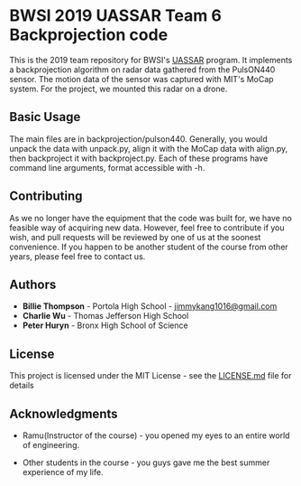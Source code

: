 # BWSI 2019 UASSAR Team 6 Backprojection code

This is the 2019 team repository for BWSI's [UASSAR](https://beaverworks.ll.mit.edu/CMS/bw/bwsi_2018_course_-_%20unmanned_air_system%E2%80%93synthetic_aperture_radar) program. It implements a backprojection algorithm on radar data gathered from the PulsON440 sensor. The motion data of the sensor was captured with MIT's MoCap system. For the project, we mounted this radar on a drone. 

## Basic Usage

The main files are in backprojection/pulson440. Generally, you would unpack the data with unpack.py, align it with the MoCap data with align.py, then backproject it with backproject.py. Each of these programs have command line arguments, format accessible with -h. 

## Contributing

As we no longer have the equipment that the code was built for, we have no feasible way of acquiring new data. However, feel free to contribute if you wish, and pull requests will be reviewed by one of us at the soonest convenience. If you happen to be another student of the course from other years, please feel free to contact us.   

## Authors

* **Billie Thompson** - Portola High School - jimmykang1016@gmail.com 
* **Charlie Wu** - Thomas Jefferson High School
* **Peter Huryn** - Bronx High School of Science

## License

This project is licensed under the MIT License - see the [LICENSE.md](LICENSE.md) file for details

## Acknowledgments

* Ramu(Instructor of the course) - you opened my eyes to an entire world of engineering. 

* Other students in the course - you guys gave me the best summer experience of my life. 

